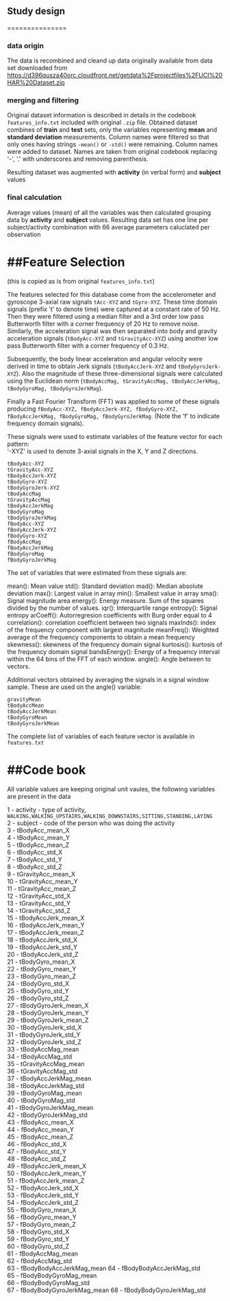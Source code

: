 ## Study design
===============
### data origin
The data is recombined and cleand up data originally available from data set downloaded from
https://d396qusza40orc.cloudfront.net/getdata%2Fprojectfiles%2FUCI%20HAR%20Dataset.zip

### merging and filtering
Original dataset information is described in details in the codebook `features_info.txt` included with original `.zip` file.
Obtained dataset combines of **train** and **test** sets, only the variables representing **mean** and **standard deviation** measurements.
Column names were filtered so that only ones having strings `-mean()` or `-std()` were remaining. Column names were added to dataset.
Names are taken from original codebook replacing '-', '.' with underscores and removing parenthesis.

Resulting dataset was augmented with **activity** (in verbal form) and **subject** values

### final calculation
Average values (mean) of all the variables was then calculated grouping data by **activity** and **subject** values. 
Resulting data set has one line per subject/activity combination with 66 average parameters caluclated per observation

##Feature Selection 
===================

(this is copied as is from original `features_info.txt`)

The features selected for this database come from the accelerometer and gyroscope 3-axial raw signals `tAcc-XYZ` and `tGyro-XYZ`. These time domain signals (prefix 't' to denote time) were captured at a constant rate of 50 Hz. Then they were filtered using a median filter and a 3rd order low pass Butterworth filter with a corner frequency of 20 Hz to remove noise. Similarly, the acceleration signal was then separated into body and gravity acceleration signals (`tBodyAcc-XYZ` and `tGravityAcc-XYZ`) using another low pass Butterworth filter with a corner frequency of 0.3 Hz. 

Subsequently, the body linear acceleration and angular velocity were derived in time to obtain Jerk signals (`tBodyAccJerk-XYZ` and `tBodyGyroJerk-XYZ`). Also the magnitude of these three-dimensional signals were calculated using the Euclidean norm (`tBodyAccMag, tGravityAccMag, tBodyAccJerkMag, tBodyGyroMag, tBodyGyroJerkMag`). 

Finally a Fast Fourier Transform (FFT) was applied to some of these signals producing `fBodyAcc-XYZ, fBodyAccJerk-XYZ, fBodyGyro-XYZ, fBodyAccJerkMag, fBodyGyroMag, fBodyGyroJerkMag`. (Note the 'f' to indicate frequency domain signals). 

These signals were used to estimate variables of the feature vector for each pattern:  
'-XYZ' is used to denote 3-axial signals in the X, Y and Z directions.
```
tBodyAcc-XYZ
tGravityAcc-XYZ
tBodyAccJerk-XYZ
tBodyGyro-XYZ
tBodyGyroJerk-XYZ
tBodyAccMag
tGravityAccMag
tBodyAccJerkMag
tBodyGyroMag
tBodyGyroJerkMag
fBodyAcc-XYZ
fBodyAccJerk-XYZ
fBodyGyro-XYZ
fBodyAccMag
fBodyAccJerkMag
fBodyGyroMag
fBodyGyroJerkMag
```

The set of variables that were estimated from these signals are: 

mean(): Mean value
std(): Standard deviation
mad(): Median absolute deviation 
max(): Largest value in array
min(): Smallest value in array
sma(): Signal magnitude area
energy(): Energy measure. Sum of the squares divided by the number of values. 
iqr(): Interquartile range 
entropy(): Signal entropy
arCoeff(): Autorregresion coefficients with Burg order equal to 4
correlation(): correlation coefficient between two signals
maxInds(): index of the frequency component with largest magnitude
meanFreq(): Weighted average of the frequency components to obtain a mean frequency
skewness(): skewness of the frequency domain signal 
kurtosis(): kurtosis of the frequency domain signal 
bandsEnergy(): Energy of a frequency interval within the 64 bins of the FFT of each window.
angle(): Angle between to vectors.

Additional vectors obtained by averaging the signals in a signal window sample. These are used on the angle() variable:
```
gravityMean
tBodyAccMean
tBodyAccJerkMean
tBodyGyroMean
tBodyGyroJerkMean
```
The complete list of variables of each feature vector is available in `features.txt`


##Code book
===========
All variable values are keeping original unit vaules, the following variables are present in the data

 1 - activity - type of activity, `WALKING,WALKING_UPSTAIRS,WALKING_DOWNSTAIRS,SITTING,STANDING,LAYING`                 
 2 - subject - code of the person who was doing the activity                  
 3 - tBodyAcc_mean_X          
 4 - tBodyAcc_mean_Y          
 5 - tBodyAcc_mean_Z          
 6 - tBodyAcc_std_X           
 7 - tBodyAcc_std_Y           
 8 - tBodyAcc_std_Z           
 9 - tGravityAcc_mean_X       
10 - tGravityAcc_mean_Y       
11 - tGravityAcc_mean_Z       
12 - tGravityAcc_std_X        
13 - tGravityAcc_std_Y        
14 - tGravityAcc_std_Z        
15 - tBodyAccJerk_mean_X      
16 - tBodyAccJerk_mean_Y      
17 - tBodyAccJerk_mean_Z      
18 - tBodyAccJerk_std_X       
19 - tBodyAccJerk_std_Y       
20 - tBodyAccJerk_std_Z       
21 - tBodyGyro_mean_X         
22 - tBodyGyro_mean_Y         
23 - tBodyGyro_mean_Z         
24 - tBodyGyro_std_X          
25 - tBodyGyro_std_Y          
26 - tBodyGyro_std_Z          
27 - tBodyGyroJerk_mean_X     
28 - tBodyGyroJerk_mean_Y     
29 - tBodyGyroJerk_mean_Z     
30 - tBodyGyroJerk_std_X      
31 - tBodyGyroJerk_std_Y      
32 - tBodyGyroJerk_std_Z      
33 - tBodyAccMag_mean         
34 - tBodyAccMag_std          
35 - tGravityAccMag_mean      
36 - tGravityAccMag_std       
37 - tBodyAccJerkMag_mean     
38 - tBodyAccJerkMag_std      
39 - tBodyGyroMag_mean        
40 - tBodyGyroMag_std         
41 - tBodyGyroJerkMag_mean    
42 - tBodyGyroJerkMag_std     
43 - fBodyAcc_mean_X          
44 - fBodyAcc_mean_Y          
45 - fBodyAcc_mean_Z          
46 - fBodyAcc_std_X           
47 - fBodyAcc_std_Y           
48 - fBodyAcc_std_Z           
49 - fBodyAccJerk_mean_X      
50 - fBodyAccJerk_mean_Y      
51 - fBodyAccJerk_mean_Z      
52 - fBodyAccJerk_std_X       
53 - fBodyAccJerk_std_Y       
54 - fBodyAccJerk_std_Z       
55 - fBodyGyro_mean_X         
56 - fBodyGyro_mean_Y         
57 - fBodyGyro_mean_Z         
58 - fBodyGyro_std_X          
59 - fBodyGyro_std_Y          
60 - fBodyGyro_std_Z          
61 - fBodyAccMag_mean         
62 - fBodyAccMag_std          
63 - fBodyBodyAccJerkMag_mean 
64 - fBodyBodyAccJerkMag_std  
65 - fBodyBodyGyroMag_mean    
66 - fBodyBodyGyroMag_std     
67 - fBodyBodyGyroJerkMag_mean
68 - fBodyBodyGyroJerkMag_std 